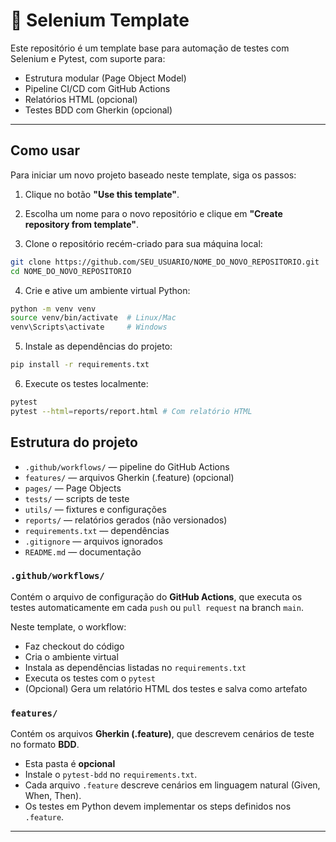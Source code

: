 # 🚀 Selenium Template

Este repositório é um template base para automação de testes com Selenium e Pytest, com suporte para:

- Estrutura modular (Page Object Model)
- Pipeline CI/CD com GitHub Actions
- Relatórios HTML (opcional)
- Testes BDD com Gherkin (opcional)


---

## Como usar

Para iniciar um novo projeto baseado neste template, siga os passos:

1. Clique no botão **"Use this template"**.

2. Escolha um nome para o novo repositório e clique em **"Create repository from template"**.

3. Clone o repositório recém-criado para sua máquina local:
```bash
git clone https://github.com/SEU_USUARIO/NOME_DO_NOVO_REPOSITORIO.git
cd NOME_DO_NOVO_REPOSITORIO
```

4. Crie e ative um ambiente virtual Python:
```bash
python -m venv venv
source venv/bin/activate  # Linux/Mac
venv\Scripts\activate     # Windows
```

5. Instale as dependências do projeto:
```bash
pip install -r requirements.txt
```

6. Execute os testes localmente:
```bash
pytest
pytest --html=reports/report.html # Com relatório HTML
```


## Estrutura do projeto

- `.github/workflows/` — pipeline do GitHub Actions 
- `features/` — arquivos Gherkin (.feature) (opcional)  
- `pages/` — Page Objects  
- `tests/` — scripts de teste  
- `utils/` — fixtures e configurações  
- `reports/` — relatórios gerados (não versionados)  
- `requirements.txt` — dependências  
- `.gitignore` — arquivos ignorados  
- `README.md` — documentação 


### `.github/workflows/`

Contém o arquivo de configuração do **GitHub Actions**, que executa os testes automaticamente em cada `push` ou `pull request` na branch `main`.

Neste template, o workflow:
- Faz checkout do código
- Cria o ambiente virtual
- Instala as dependências listadas no `requirements.txt`
- Executa os testes com o `pytest`
- (Opcional) Gera um relatório HTML dos testes e salva como artefato

### `features/`

Contém os arquivos **Gherkin (.feature)**, que descrevem cenários de teste no formato **BDD**.

- Esta pasta é **opcional**
- Instale o `pytest-bdd` no `requirements.txt`.
- Cada arquivo `.feature` descreve cenários em linguagem natural (Given, When, Then).
- Os testes em Python devem implementar os steps definidos nos `.feature`.



---